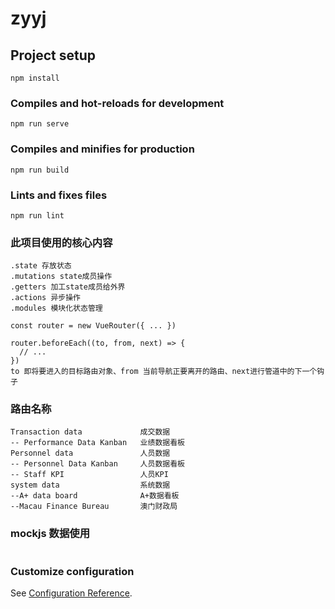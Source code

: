 # zyyj

## Project setup
```
npm install
```

### Compiles and hot-reloads for development
```
npm run serve
```

### Compiles and minifies for production
```
npm run build
```

### Lints and fixes files
```
npm run lint
```
### 此项目使用的核心内容
```
.state 存放状态
.mutations state成员操作
.getters 加工state成员给外界
.actions 异步操作
.modules 模块化状态管理

const router = new VueRouter({ ... })

router.beforeEach((to, from, next) => {
  // ...
})
to 即将要进入的目标路由对象、from 当前导航正要离开的路由、next进行管道中的下一个钩子

```
### 路由名称
```
Transaction data             成交数据
-- Performance Data Kanban   业绩数据看板
Personnel data               人员数据
-- Personnel Data Kanban     人员数据看板
-- Staff KPI                 人员KPI
system data                  系统数据
--A+ data board              A+数据看板
--Macau Finance Bureau       澳门财政局
```
### mockjs 数据使用
```

```
### Customize configuration
See [Configuration Reference](https://cli.vuejs.org/config/).
